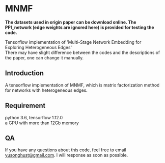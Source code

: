 # MNMF

**The datasets used in origin paper can be download online. The PPI_network (edge weights are ignored here) is provided for testing the code.**    

Tensorflow implementation of 'Multi-Stage Network Embedding for Exploring Heterogeneous Edges'  
There may have slight difference between the codes and the descriptions of the paper, one can change it manually.      

## Introduction
A tensorflow implementation of MNMF, which is matrix factorization method for networks with heterogeneous edges.   


## Requirement
python 3.6, tensorflow 1.12.0   
a GPU with more than 12Gb memory   

## QA   
If you have any questions about this code, feel free to email yusonghust@gmail.com. I will response as soon as possible.
